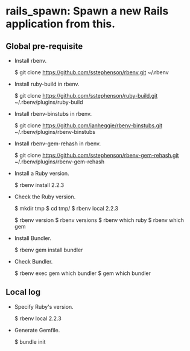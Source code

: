 rails\_spawn: Spawn a new Rails application from this.
======================================================

Global pre-requisite
--------------------

- Install rbenv.

    $ git clone https://github.com/sstephenson/rbenv.git ~/.rbenv

- Install ruby-build in rbenv.

    $ git clone https://github.com/sstephenson/ruby-build.git ~/.rbenv/plugins/ruby-build

- Install rbenv-binstubs in rbenv.

    $ git clone https://github.com/ianheggie/rbenv-binstubs.git ~/.rbenv/plugins/rbenv-binstubs

- Install rbenv-gem-rehash in rbenv.

    $ git clone https://github.com/sstephenson/rbenv-gem-rehash.git ~/.rbenv/plugins/rbenv-gem-rehash

- Install a Ruby version.

    $ rbenv install 2.2.3

- Check the Ruby version.

    $ mkdir tmp
    $ cd tmp/
    $ rbenv local 2.2.3

    $ rbenv version
    $ rbenv versions
    $ rbenv which ruby
    $ rbenv which gem

- Install Bundler.

    $ rbenv gem install bundler

- Check Bundler.

    $ rbenv exec gem which bundler
    $ gem which bundler

Local log
---------

- Specify Ruby's version.

    $ rbenv local 2.2.3

- Generate Gemfile.

    $ bundle init
